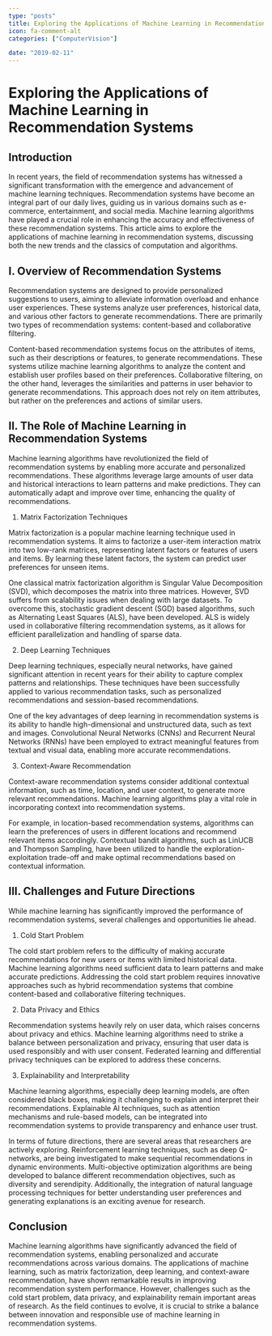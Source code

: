 ```yaml
---
type: "posts"
title: Exploring the Applications of Machine Learning in Recommendation Systems
icon: fa-comment-alt
categories: ["ComputerVision"]

date: "2019-02-11"
---
```




# Exploring the Applications of Machine Learning in Recommendation Systems

## Introduction

In recent years, the field of recommendation systems has witnessed a significant transformation with the emergence and advancement of machine learning techniques. Recommendation systems have become an integral part of our daily lives, guiding us in various domains such as e-commerce, entertainment, and social media. Machine learning algorithms have played a crucial role in enhancing the accuracy and effectiveness of these recommendation systems. This article aims to explore the applications of machine learning in recommendation systems, discussing both the new trends and the classics of computation and algorithms.

## I. Overview of Recommendation Systems

Recommendation systems are designed to provide personalized suggestions to users, aiming to alleviate information overload and enhance user experiences. These systems analyze user preferences, historical data, and various other factors to generate recommendations. There are primarily two types of recommendation systems: content-based and collaborative filtering.

Content-based recommendation systems focus on the attributes of items, such as their descriptions or features, to generate recommendations. These systems utilize machine learning algorithms to analyze the content and establish user profiles based on their preferences. Collaborative filtering, on the other hand, leverages the similarities and patterns in user behavior to generate recommendations. This approach does not rely on item attributes, but rather on the preferences and actions of similar users.

## II. The Role of Machine Learning in Recommendation Systems

Machine learning algorithms have revolutionized the field of recommendation systems by enabling more accurate and personalized recommendations. These algorithms leverage large amounts of user data and historical interactions to learn patterns and make predictions. They can automatically adapt and improve over time, enhancing the quality of recommendations.

1. Matrix Factorization Techniques

Matrix factorization is a popular machine learning technique used in recommendation systems. It aims to factorize a user-item interaction matrix into two low-rank matrices, representing latent factors or features of users and items. By learning these latent factors, the system can predict user preferences for unseen items.

One classical matrix factorization algorithm is Singular Value Decomposition (SVD), which decomposes the matrix into three matrices. However, SVD suffers from scalability issues when dealing with large datasets. To overcome this, stochastic gradient descent (SGD) based algorithms, such as Alternating Least Squares (ALS), have been developed. ALS is widely used in collaborative filtering recommendation systems, as it allows for efficient parallelization and handling of sparse data.

2. Deep Learning Techniques

Deep learning techniques, especially neural networks, have gained significant attention in recent years for their ability to capture complex patterns and relationships. These techniques have been successfully applied to various recommendation tasks, such as personalized recommendations and session-based recommendations.

One of the key advantages of deep learning in recommendation systems is its ability to handle high-dimensional and unstructured data, such as text and images. Convolutional Neural Networks (CNNs) and Recurrent Neural Networks (RNNs) have been employed to extract meaningful features from textual and visual data, enabling more accurate recommendations.

3. Context-Aware Recommendation

Context-aware recommendation systems consider additional contextual information, such as time, location, and user context, to generate more relevant recommendations. Machine learning algorithms play a vital role in incorporating context into recommendation systems.

For example, in location-based recommendation systems, algorithms can learn the preferences of users in different locations and recommend relevant items accordingly. Contextual bandit algorithms, such as LinUCB and Thompson Sampling, have been utilized to handle the exploration-exploitation trade-off and make optimal recommendations based on contextual information.

## III. Challenges and Future Directions

While machine learning has significantly improved the performance of recommendation systems, several challenges and opportunities lie ahead.

1. Cold Start Problem

The cold start problem refers to the difficulty of making accurate recommendations for new users or items with limited historical data. Machine learning algorithms need sufficient data to learn patterns and make accurate predictions. Addressing the cold start problem requires innovative approaches such as hybrid recommendation systems that combine content-based and collaborative filtering techniques.

2. Data Privacy and Ethics

Recommendation systems heavily rely on user data, which raises concerns about privacy and ethics. Machine learning algorithms need to strike a balance between personalization and privacy, ensuring that user data is used responsibly and with user consent. Federated learning and differential privacy techniques can be explored to address these concerns.

3. Explainability and Interpretability

Machine learning algorithms, especially deep learning models, are often considered black boxes, making it challenging to explain and interpret their recommendations. Explainable AI techniques, such as attention mechanisms and rule-based models, can be integrated into recommendation systems to provide transparency and enhance user trust.

In terms of future directions, there are several areas that researchers are actively exploring. Reinforcement learning techniques, such as deep Q-networks, are being investigated to make sequential recommendations in dynamic environments. Multi-objective optimization algorithms are being developed to balance different recommendation objectives, such as diversity and serendipity. Additionally, the integration of natural language processing techniques for better understanding user preferences and generating explanations is an exciting avenue for research.

## Conclusion

Machine learning algorithms have significantly advanced the field of recommendation systems, enabling personalized and accurate recommendations across various domains. The applications of machine learning, such as matrix factorization, deep learning, and context-aware recommendation, have shown remarkable results in improving recommendation system performance. However, challenges such as the cold start problem, data privacy, and explainability remain important areas of research. As the field continues to evolve, it is crucial to strike a balance between innovation and responsible use of machine learning in recommendation systems.